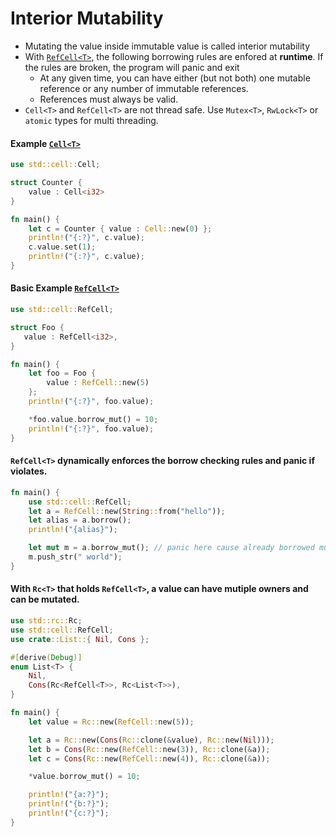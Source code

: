 # Interior Mutability

- Mutating the value inside immutable value is called interior mutability
- With [`RefCell<T>`](https://doc.rust-lang.org/std/cell/struct.RefCell.html), the following borrowing rules are enfored at __runtime__. If the rules are broken, the program will panic and exit
    - At any given time, you can have either (but not both) one mutable reference or any number of immutable references.
    - References must always be valid.
- `Cell<T>` and `RefCell<T>` are not thread safe. Use `Mutex<T>`, `RwLock<T>` or `atomic` types for multi threading.

#### Example [`Cell<T>`](https://doc.rust-lang.org/std/cell/struct.Cell.html)
```rust 
use std::cell::Cell;

struct Counter {
    value : Cell<i32>
}

fn main() {
    let c = Counter { value : Cell::new(0) };
    println!("{:?}", c.value);
    c.value.set(1);
    println!("{:?}", c.value);
}
```

#### Basic Example [`RefCell<T>`](https://doc.rust-lang.org/std/cell/struct.RefCell.html)
```rust 
use std::cell::RefCell;

struct Foo {
   value : RefCell<i32>,
}

fn main() {
    let foo = Foo {
        value : RefCell::new(5)
    };
    println!("{:?}", foo.value);

    *foo.value.borrow_mut() = 10;
    println!("{:?}", foo.value);
}
```
#### `RefCell<T>` dynamically enforces the borrow checking rules and panic if violates.
```rust
fn main() {
    use std::cell::RefCell;
    let a = RefCell::new(String::from("hello"));
    let alias = a.borrow();
    println!("{alias}");

    let mut m = a.borrow_mut(); // panic here cause already borrowed mutably
    m.push_str(" world");
}
```

#### With `Rc<T>` that holds `RefCell<T>`, a value can have mutiple owners and can be mutated.
```rust 
use std::rc::Rc;
use std::cell::RefCell;
use crate::List::{ Nil, Cons };

#[derive(Debug)]
enum List<T> {
    Nil,
    Cons(Rc<RefCell<T>>, Rc<List<T>>),
}

fn main() {
    let value = Rc::new(RefCell::new(5));

    let a = Rc::new(Cons(Rc::clone(&value), Rc::new(Nil)));
    let b = Cons(Rc::new(RefCell::new(3)), Rc::clone(&a));
    let c = Cons(Rc::new(RefCell::new(4)), Rc::clone(&a));

    *value.borrow_mut() = 10;

    println!("{a:?}");
    println!("{b:?}");
    println!("{c:?}");
}
```
